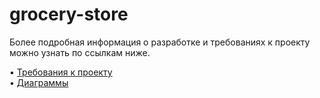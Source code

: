 # grocery-store
Более подробная информация о разработке и требованиях к проекту можно узнать по ссылкам ниже.

• [Требования к проекту](https://github.com/MaksimLT94/grocery-store/blob/master/Requirements/Requirements.md)  
• [Диаграммы](https://github.com/MaksimLT94/grocery-store/blob/master/diagrams/diagram.md)
